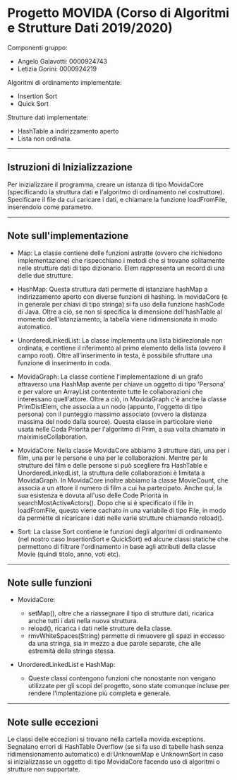 # Progetto MOVIDA (Corso di Algoritmi e Strutture Dati 2019/2020)

Componenti gruppo:
- Angelo Galavotti: 0000924743
- Letizia Gorini: 0000924219
	
Algoritmi di ordinamento implementate:
- Insertion Sort
- Quick Sort
	
Strutture dati implementate:
- HashTable a indirizzamento aperto
- Lista non ordinata.
	
---------------------------------------
## Istruzioni di Inizializzazione

Per inizializzare il programma, creare un istanza di tipo MovidaCore (specificando la struttura dati e l'algoritmo di ordinamento nel 
costruttore). Specificare il file da cui caricare i dati, e chiamare la funzione loadFromFile, inserendolo come parametro.

---------------------------------------
## Note sull'implementazione

- Map:
	La classe contiene delle funzioni astratte (ovvero che richiedono implementazione) che rispecchiano i metodi che si trovano solitamente
	nelle strutture dati di tipo dizionario. Elem rappresenta un record di una delle due strutture.
	
- HashMap: 
	Questa struttura dati permette di istanziare hashMap a indirizzamento aperto con diverse funzioni di hashing. In movidaCore (e in generale per
	chiavi di tipo stringa) si fa uso della funzione hashCode di Java. Oltre a ciò, se non si specifica la dimensione dell'hashTable al
	momento dell'istanziamento, la tabella viene ridimensionata in modo automatico.
	
- UnorderedLinkedList: 
	La classe implementa una lista bidirezionale non ordinata, e contiene il riferimento al primo elemento della lista (ovvero il campo root).
	Oltre all'inserimento in testa, è possibile sfruttare una funzione di inserimento in coda.

- MovidaGraph:
	La classe contiene l'implementazione di un grafo attraverso una HashMap avente per chiave un oggetto di tipo 'Persona' e per valore 
	un ArrayList contentente tutte le collaborazioni che interessano quell'attore. Oltre a ciò, in MovidaGraph c'è anche la classe PrimDistElem,
	che associa a un nodo (appunto, l'oggetto di tipo persona) con il punteggio massimo associato (ovvero la distanza massima del nodo dalla source).
	Questa classe in particolare viene usata nelle Coda Priorità per l'algoritmo di Prim, a sua volta chiamato in maiximiseCollaboration.

- MovidaCore:
	Nella classe MovidaCore abbiamo 3 strutture dati, una per i film, una per le persone e una per le collaborazioni.
	Mentre per le strutture dei film e delle persone si può scegliere fra HashTable e UnorderedLinkedList, la struttura delle collaborazioni
	è limitata a MovidaGraph.
	In MovidaCore inoltre abbiamo la classe MovieCount, che associa a un attore il numero di film a cui ha partecipato. Anche qui, la sua esistenza
	è dovuta all'uso delle Code Priorità in searchMostActiveActors().
	Dopo che si è specificato il file in loadFromFile, questo viene cachato in una variabile di tipo File, in modo da permette di ricaricare
	i dati nelle varie strutture chiamando reload().

- Sort:
	La classe Sort contiene le funzioni degli algoritmi di ordinamento (nel nostro caso InsertionSort e QuickSort) ed alcune classi statiche
	che permettono di filtrare l'ordinamento in base agli attributi della classe Movie (quindi titolo, anno, voti etc).

---------------------------------------
## Note sulle funzioni

- MovidaCore:
	- setMap(), oltre che a riassegnare il tipo di strutture dati, ricarica anche tutti i dati nella nuova struttura.
	- reload(), ricarica i dati nelle strutture della classe.
	- rmvWhiteSpaces(String) permette di rimuovere gli spazi in eccesso da una stringa, sia in mezzo a due parole separate, che alle estremità della 
	stringa stessa.
	
- UnorderedLinkedList e HashMap:
	- Queste classi contengono funzioni che nonostante non vengano utilizzate per gli scopi del progetto, sono state comunque incluse per 
	rendere l'implentazione più completa e generale.
	
---------------------------------------
## Note sulle eccezioni

Le classi delle eccezioni si trovano nella cartella movida.exceptions. Segnalano errori di HashTable Overflow (se si fa uso di tabelle hash
senza ridimensionamento automatico) e di UnknownMap e UnknownSort in caso si inizializzasse un oggetto di tipo MovidaCore facendo uso di
algoritmi o strutture non supportate.
